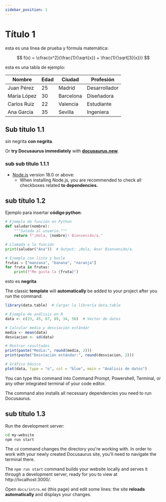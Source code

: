 ```yaml
---
sidebar_position: 1
---
```


# Título 1

esta es una línea de prueba y fórmula matemática:

$$
f(x) = \cfrac{x^2}{\frac{1}{\sqrt{x}} + \frac{1}{\sqrt[3]{x}}}
$$

esta es una tabla de ejemplo:

| Nombre     | Edad | Ciudad       | Profesión      |
|------------|------|--------------|----------------|
| Juan Pérez | 25   | Madrid       | Desarrollador  |
| María López| 30   | Barcelona    | Diseñadora     |
| Carlos Ruiz| 22   | Valencia     | Estudiante     |
| Ana García | 35   | Sevilla      | Ingeniera      |



## Sub título 1.1

sin negrita **con negrita**.

Or **try Docusaurus immediately** with **[docusaurus.new](https://docusaurus.new)**.

### sub sub título 1.1.1

- [Node.js](https://nodejs.org/en/download/) version 18.0 or above:
  - When installing Node.js, you are recommended to check all checkboxes related **to dependencies.**

## sub título 1.2

Ejemplo para insertar **código python**: 

```python
# Ejemplo de función en Python
def saludar(nombre):
    """Saluda al usuario."""
    return f"¡Hola, {nombre}! Bienvenido/a."

# Llamada a la función
print(saludar("Ana"))  # Output: ¡Hola, Ana! Bienvenido/a.

# Ejemplo con lista y bucle
frutas = ["manzana", "banana", "naranja"]
for fruta in frutas:
    print(f"Me gusta la {fruta}")
```

esto es **negrita**

The classic **template** will **automatically** be added to your project after you run the command:

```r
library(data.table)  # Cargar la librería data.table

# Ejemplo de análisis en R
data <- c(23, 45, 67, 89, 34, 56)  # Vector de datos

# Calcular media y desviación estándar
media <- mean(data)
desviacion <- sd(data)

# Mostrar resultados
print(paste("Media:", round(media, 2)))
print(paste("Desviación estándar:", round(desviacion, 2)))

# Gráfico básico
plot(data, type = "o", col = "blue", main = "Análisis de datos")
```

You can type this command into Command Prompt, Powershell, Terminal, or any other integrated terminal of your code editor.

The command also installs all necessary dependencies you need to run Docusaurus.

## sub título 1.3

Run the development server:

```bash
cd my-website
npm run start
```

The `cd` command changes the directory you're working with. In order to work with your newly created Docusaurus site, you'll need to navigate the terminal there.

The `npm run start` command builds your website locally and serves it through a development server, ready for you to view at http://localhost:3000/.

Open `docs/intro.md` (this page) and edit some lines: the site **reloads automatically** and displays your changes.
